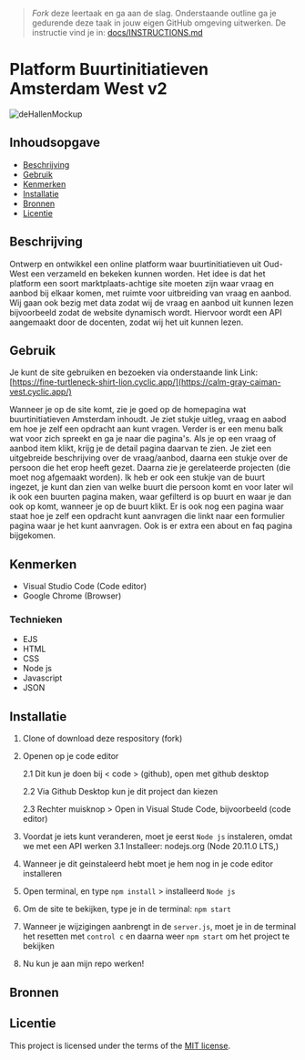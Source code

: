 > _Fork_ deze leertaak en ga aan de slag. Onderstaande outline ga je gedurende deze taak in jouw eigen GitHub omgeving uitwerken. De instructie vind je in: [docs/INSTRUCTIONS.md](docs/INSTRUCTIONS.md)

# Platform Buurtinitiatieven Amsterdam West v2
![deHallenMockup](https://github.com/Lmikkers/the-web-is-for-everyone-interactive-functionality/assets/94455811/0ba5fd3e-5bc3-4d03-acbf-5046f0a23d89)

<!-- Geef je project een titel en schrijf in één zin wat het is -->

## Inhoudsopgave

  * [Beschrijving](#beschrijving)
  * [Gebruik](#gebruik)
  * [Kenmerken](#kenmerken)
  * [Installatie](#installatie)
  * [Bronnen](#bronnen)
  * [Licentie](#licentie)

## Beschrijving
Ontwerp en ontwikkel een online platform waar buurtinitiatieven uit Oud-West een verzameld en bekeken kunnen worden. Het idee is dat het platform een soort marktplaats-achtige site moeten zijn waar vraag en aanbod bij elkaar komen, met ruimte voor uitbreiding van vraag en aanbod. Wij gaan ook bezig met data zodat wij de vraag en aanbod uit kunnen lezen bijvoorbeeld zodat de website dynamisch wordt. Hiervoor wordt een API aangemaakt door de docenten, zodat wij het uit kunnen lezen.

## Gebruik
<!-- Bij Gebruik staat de user story, hoe het werkt en wat je er mee kan. -->
Je kunt de site gebruiken en bezoeken via onderstaande link Link: [https://fine-turtleneck-shirt-lion.cyclic.app/](https://calm-gray-caiman-vest.cyclic.app/)

Wanneer je op de site komt, zie je goed op de homepagina wat buurtinitiatieven Amsterdam inhoudt. Je ziet stukje uitleg, vraag en aabod em hoe je zelf een opdracht aan kunt vragen. Verder is er een menu balk wat voor zich spreekt en ga je naar die pagina's. Als je op een vraag of aanbod item klikt, krijg je de detail pagina daarvan te zien. Je ziet een uitgebreide beschrijving over de vraag/aanbod, daarna een stukje over de persoon die het erop heeft gezet. Daarna zie je gerelateerde projecten (die moet nog afgemaakt worden). Ik heb er ook een stukje van de buurt ingezet, je kunt dan zien van welke buurt die persoon komt en voor later wil ik ook een buurten pagina maken, waar gefilterd is op buurt en waar je dan ook op komt, wanneer je op de buurt klikt. Er is ook nog een pagina waar staat hoe je zelf een opdracht kunt aanvragen die linkt naar een formulier pagina waar je het kunt aanvragen. Ook is er extra een about en faq pagina bijgekomen.


## Kenmerken
<!-- Bij Kenmerken staat welke technieken zijn gebruikt en hoe. Wat is de HTML structuur? Wat zijn de belangrijkste dingen in CSS? Wat is er met JS gedaan en hoe? Misschien heb je iets met NodeJS gedaan, of heb je een framwork of library gebruikt? -->
- Visual Studio Code (Code editor)
- Google Chrome (Browser)

### Technieken
- EJS
- HTML
- CSS
- Node js
- Javascript
- JSON

## Installatie
<!-- Bij Instalatie staat hoe een andere developer aan jouw repo kan werken -->
1. Clone of download deze respository (fork)
2. Openen op je code editor

   2.1 Dit kun je doen bij < code > (github), open met github desktop
   
   2.2 Via Github Desktop kun je dit project dan kiezen
   
   2.3 Rechter muisknop > Open in Visual Stude Code, bijvoorbeeld (code editor)
   
4. Voordat je iets kunt veranderen, moet je eerst `Node js` instaleren, omdat we met een API werken
 3.1 Installeer: nodejs.org (Node 20.11.0 LTS,)
5. Wanneer je dit geinstaleerd hebt moet je hem nog in je code editor installeren
6. Open terminal, en type `npm install` > installeerd `Node js`
7. Om de site te bekijken, type je in de terminal: `npm start`
8. Wanneer je wijzigingen aanbrengt in de `server.js`, moet je in de terminal het resetten met `control c` en daarna weer `npm start` om het project te bekijken
9. Nu kun je aan mijn repo werken! 


## Bronnen

## Licentie

This project is licensed under the terms of the [MIT license](./LICENSE).
